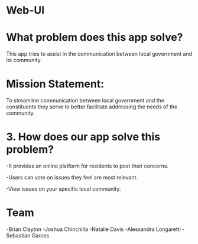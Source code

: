# Web-UI


# What problem does this app solve? 

This app tries to assist in the communication between local government and its community. 

# Mission Statement: 

To streamline communication between local government and the constituents they serve to better facilitate addressing the needs of the community.

# 3. How does our app solve this problem? 

-It provides an online platform for residents to post their concerns.

-Users can vote on issues they feel are most relevant.

-View issues on your specific local community.

# Team

-Brian Clayton
-Joshua Chinchilla
-Natalie Davis
-Alessandra Longaretti
-Sebastian Garces

